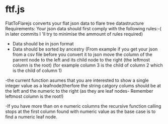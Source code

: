 ftf.js
======

FlatToFlarejs converts your flat json data to flare tree datastructure
Requirements:
Your json data should first comply with the following rules:-( in later commits I 'll try to minimise the ammount of rules required)
- Data should be in json format 
- Data should be sorted by ancestry (From example if you get your json from a csv file before you convert it to json move the column of the parrent node to the left and its child node to the right (the leftmost column is the root)
(for example column 3 is the child of column 2 which is the child of column 1)

-the  current function asumes that you are interested to show a single integer value as a leafnode(therfore the string catgory colums should be at the left and the numeric to the right (as they are leaf nodes- Remember leftmost column is the root!)

-If you have more than on e numeric columns the recursive function calling stops at the first column found with numeric value as the base case is to find  a numeric leaf node.
